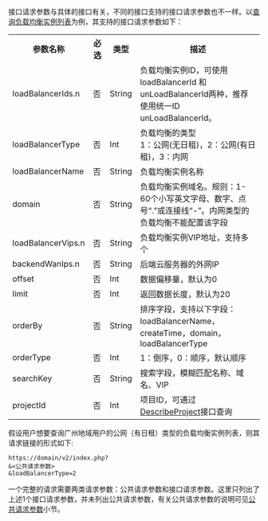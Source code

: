 接口请求参数与具体的接口有关，不同的接口支持的接口请求参数也不一样。以[查询负载均衡实例列表](/doc/api/244/查询负载均衡实例列表)为例，其支持的接口请求参数如下：

<table class="t"><tbody><tr>
<th><b>参数名称</b></th>
<th><b>必选</b></th>
<th><b>类型</b></th>
<th><b>描述</b></th>
<tr>
<td> loadBalancerIds.n
<td> 否
<td> String
<td> 负载均衡实例ID，可使用loadBalancerId 和 unLoadBalancerId两种，推荐使用统一ID unLoadBalancerId。
<tr>
<td> loadBalancerType
<td> 否
<td> Int
<td> 负载均衡的类型<br>1：公网(无日租)，2：公网(有日租)，3：内网
<tr>
<td> loadBalancerName
<td> 否
<td> String
<td> 负载均衡实例名称
<tr>
<td> domain
<td> 否
<td> String
<td> 负载均衡实例域名。规则：1-60个小写英文字母、数字、点号“.”或连接线“-”。内网类型的负载均衡不能配置该字段
<tr>
<td> loadBalancerVips.n
<td> 否
<td> String
<td> 负载均衡实例VIP地址，支持多个
<tr>
<td> backendWanIps.n
<td> 否
<td> String
<td> 后端云服务器的外网IP
<tr>
<td> offset
<td> 否
<td> Int
<td> 数据偏移量，默认为0
<tr>
<td> limit
<td> 否
<td> Int
<td> 返回数据长度，默认为20
<tr>
<td> orderBy
<td> 否
<td> String
<td> 排序字段，支持以下字段：
loadBalancerName，createTime，domain，loadBalancerType
<tr>
<td> orderType
<td> 否
<td> Int
<td> 1：倒序，0：顺序，默认顺序
<tr>
<td> searchKey
<td> 否
<td> String
<td> 搜索字段，模糊匹配名称、域名、VIP
<tr>
<td> projectId
<td> 否
<td> Int
<td> 项目ID，可通过<a href="http://tce.fsphere.cn/doc/api/229/%E6%9F%A5%E8%AF%A2%E9%A1%B9%E7%9B%AE%E5%88%97%E8%A1%A8" title="DescribeProject">DescribeProject</a>接口查询
</tbody></table>



假设用户想要查询广州地域用户的公网（有日租）类型的负载均衡实例列表，则其请求链接的形式如下:

```
https://domain/v2/index.php?
&<公共请求参数>
&loadBalancerType=2
```
一个完整的请求需要两类请求参数：公共请求参数和接口请求参数。这里只列出了上述1个接口请求参数，并未列出公共请求参数，有关公共请求参数的说明可见<a href="/doc/api/244/公共请求参数" title="公共请求参数">公共请求参数</a>小节。

